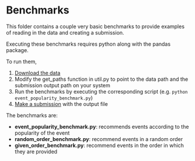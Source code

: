 Benchmarks
==========

This folder contains a couple very basic benchmarks to provide examples of reading in the data and creating a submission.

Executing these benchmarks requires python along with the pandas package.

To run them,

1. [Download the data](https://www.kaggle.com/c/event-recommendation-engine-challenge/data)
2. Modify the get_paths function in util.py to point to the data path and the submission output path on your system
3. Run the benchmarks by executing the corresponding script (e.g. `python event_popularity_benchmark.py`)
4. [Make a submission](https://www.kaggle.com/c/event-recommendation-engine-challenge/submissions/attach) with the output file

The benchmarks are:

 - **event_popularity_benchmark.py**: recommends events according to the popularity of the event
 - **random_order_benchmark.py**: recommend events in a random order
 - **given_order_benchmark.py**: recommend events in the order in which they are provided